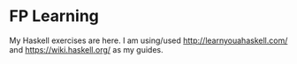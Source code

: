 # FP Learning

My Haskell exercises are here.
I am using/used http://learnyouahaskell.com/ and https://wiki.haskell.org/ as my guides.